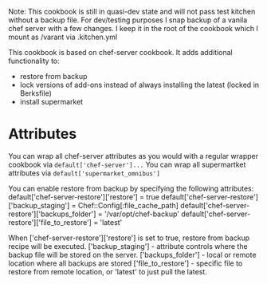 Note: This cookbook is still in quasi-dev state and will not pass test kitchen without a backup file.
For dev/testing purposes I snap backup of a vanila chef server with a few changes.
I keep it in the root of the cookbook which I mount as /varant via .kitchen.yml


This cookbook is based on chef-server cookbook. 
It adds additional functionality to:
* restore from backup
* lock versions of add-ons instead of always installing the latest (locked in Berksfile)
* install supermarket

# Attributes
You can wrap all chef-server attributes as you would with a regular wrapper cookbook via `default['chef-server']...`
You can wrap all supermartket attributes via `default['supermarket_omnibus']`

You can enable restore from backup by specifying the following attributes:
default['chef-server-restore']['restore'] = true
default['chef-server-restore']['backup_staging'] = Chef::Config[:file_cache_path]
default['chef-server-restore']['backups_folder'] = '/var/opt/chef-backup'
default['chef-server-restore']['file_to_restore'] = 'latest'

When ['chef-server-restore']['restore'] is set to true, restore from backup recipe will be executed.
['backup_staging'] - attribute controls where the backup file will be stored on the server.
['backups_folder'] - local or remote location where all backups are stored
['file_to_restore'] - specific file to restore from remote location, or 'latest' to just pull the latest.